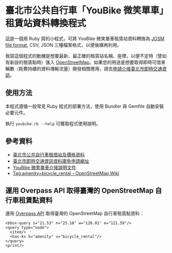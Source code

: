 # 臺北市公共自行車「YouBike 微笑單車」租賃站資料轉換程式

這是一個用 Ruby 寫的小程式，可將 YouBike 微笑單車租賃站資料轉換為 [JOSM file format](http://wiki.openstreetmap.org/wiki/JOSM_file_format), CSV, JSON 三種檔案格式，以便後續再利用。

我寫這個程式的動機是想要最新、最正確的租賃站名稱、座標，以便不定時（譬如有新設的租賃點時）匯入 [OpenStreetMap](http://openstreetmap.org/)。如果您的用途是想要取得即時可借車輛數（耗費持續的資料傳輸流量）開發相關應用，請去[申請介接臺北市即時交通資訊](http://www.dot.taipei.gov.tw/ct.asp?xItem=3167481&CtNode=44829&mp=117001)。

## 使用方法

本程式遵循一般常見 Ruby 程式的部署方法，使用 Bundler 與 Gemfile 自動安裝必要元件。

執行 <code>youbike.rb --help</code> 可獲取程式使用說明。

## 參考資料

* [臺北市公共自行車租借站及價格資料](http://data.taipei.gov.tw/opendata/apply/NewDataContent?oid=7114B2ED-D8E5-49FD-81F9-F479806DB635#)
* [臺北市即時交通資訊資料庫免申請網址](http://www.dot.taipei.gov.tw/public/mmo/dot/%E8%87%BA%E5%8C%97%E5%B8%82%E5%8D%B3%E6%99%82%E4%BA%A4%E9%80%9A%E8%B3%87%E8%A8%8A%E8%B3%87%E6%96%99%E5%BA%AB%E5%85%8D%E7%94%B3%E8%AB%8B%E7%B6%B2%E5%9D%80.pdf)
* [YouBike 微笑單車介接說明文件](http://www.dot.taipei.gov.tw/public/mmo/dot/YouBike%E5%BE%AE%E7%AC%91%E5%96%AE%E8%BB%8A%E4%BB%8B%E6%8E%A5%E8%AA%AA%E6%98%8E%E6%96%87%E4%BB%B6.pdf)
* [Tag:amenity=bicycle_rental - OpenStreetMap Wiki](http://wiki.openstreetmap.org/wiki/Tag:amenity%3Dbicycle_rental)

## 運用 Overpass API 取得臺灣的 OpenStreetMap 自行車租賃點資料

運用 [Overpass API](http://wiki.openstreetmap.org/wiki/Overpass_API) 取得臺灣的 OpenStreetMap 自行車租賃點資料：

    <bbox-query s="21.53" n="25.18" w="120.01" e="121.59"/>
    <query type="node">
      <item/>
      <has-kv k="amenity" v="bicycle_rental"/>
    </query>
    <print/>
